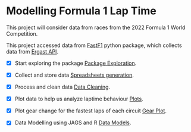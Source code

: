 # Modelling Formula 1 Lap Time

This project will consider data from races from the 2022 Formula 1 World Competition.

This project accessed data from [FastF1](https://theoehrly.github.io/Fast-F1/) python package, which collects data from [Ergast API](http://ergast.com/mrd/).

- [X] Start exploring the package [Package Exploration](1.%20Package%20exploration.ipynb).

- [X] Collect and store data [Spreadsheets generation](2.%20Spreadsheets%20generation.ipynb).

- [X] Process and clean data [Data Cleaning](3.%20Data%20Cleaning.ipynb).

- [X] Plot data to help us analyze laptime behaviour [Plots](4.Plots.md).

- [X] Plot gear change for the fastest laps of each circuit [Gear Plot](4.1%20Plot%20Fastest%20Lap%20Gear%20Change.ipynb).

- [X] Data Modelling using JAGS and R [Data Models](5.DataModels.md).